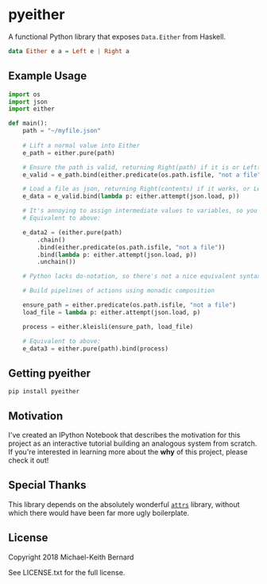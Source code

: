 # pyeither

A functional Python library that exposes `Data.Either` from Haskell.

```haskell
data Either e a = Left e | Right a
```

## Example Usage

```python
import os
import json
import either

def main():
    path = "~/myfile.json"
    
    # Lift a normal value into Either
    e_path = either.pure(path)

    # Ensure the path is valid, returning Right(path) if it is or Left("not a file") if it isn't
    e_valid = e_path.bind(either.predicate(os.path.isfile, "not a file"))

    # Load a file as json, returning Right(contents) if it works, or Left(exc) if it doesn't
    e_data = e_valid.bind(lambda p: either.attempt(json.load, p))

    # It's annoying to assign intermediate values to variables, so you can chain expressions
    # Equivalent to above:

    e_data2 = (either.pure(path)
        .chain()
        .bind(either.predicate(os.path.isfile, "not a file"))
        .bind(lambda p: either.attempt(json.load, p))
        .unchain())

    # Python lacks do-notation, so there's not a nice equivalent syntax

    # Build pipelines of actions using monadic composition

    ensure_path = either.predicate(os.path.isfile, "not a file")
    load_file = lambda p: either.attempt(json.load, p)

    process = either.kleisli(ensure_path, load_file)

    # Equivalent to above:
    e_data3 = either.pure(path).bind(process)
```

## Getting pyeither

```
pip install pyeither
```

## Motivation

I've created an IPython Notebook that describes the motivation for this project
as an interactive tutorial building an analogous system from scratch. If you're
interested in learning more about the **why** of this project, please check it
out!

## Special Thanks

This library depends on the absolutely wonderful
[`attrs`](http://www.attrs.org/en/stable/) library, without which there would
have been far more ugly boilerplate.

## License

Copyright 2018 Michael-Keith Bernard 

See LICENSE.txt for the full license.
